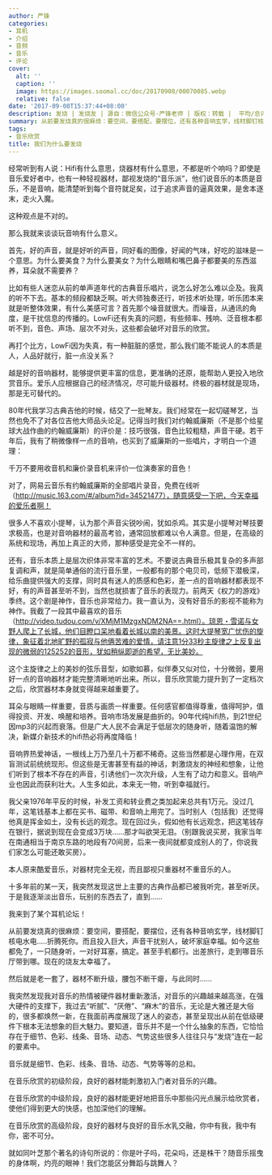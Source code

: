 ```yaml
---
author: 严锋
categories:
- 耳机
- 介绍
- 音频
- 音乐
- 评论
cover:
  alt: ''
  caption: ''
  image: https://images.soomal.cc/doc/20170908/00070085.webp
  relative: false
date: '2017-09-08T15:37:44+08:00'
description: 发烧 | 发烧友 | 源自：微信公众号-严锋老师 | 版权：转载 |  平均/总评分：09.45/482
summary: 从前要发烧真的很麻烦：要空间，要搭配，要摆位，还有各种音响玄学，线材脚钉核电水电.....折腾死你。而且投入巨大，声音干扰别人，破坏家庭幸福。如今这些都免了，一只随身听，一对好耳塞，搞定。甚至手机都行……
tags:
- 音乐欣赏
title: 我们为什么要发烧
---
```


经常听到有人说：Hifi有什么意思，烧器材有什么意思，不都是听个响吗？即使是音乐爱好者中，也有一种轻视器材，鄙视发烧的“音乐派”，他们说音乐的本质是音乐，不是音响，能清楚听到每个音符就足矣，过于追求声音的逼真效果，是舍本逐末，走火入魔。

这种观点是不对的。

那么我就来谈谈玩音响有什么意义。

首先，好的声音，就是好听的声音，同好看的图像，好闻的气味，好吃的滋味是一个意思。为什么要美食？为什么要美女？为什么眼睛和嘴巴鼻子都要美的东西滋养，耳朵就不需要养？

比如有些人迷恋从前的单声道年代的古典音乐唱片，说怎么好怎么难以企及。我真的听不下去。基本的频段都缺乏啊。听大师独奏还行，听技术听处理，听乐团本来就是听整体效果，有什么美感可言？首先那个噪音就很大。而噪音，从通讯的角度，是干扰信息的传播的。LowFi还有失真的问题，有些频率、残响、泛音根本都听不到，音色、声场、层次不对头，这些都会破坏对音乐的欣赏。

再打个比方，LowFi因为失真，有一种脏脏的感觉，那么我们能不能说人的本质是人，人品好就行，脏一点没关系？
 
越是好的音响器材，能够提供更丰富的信息，更准确的还原，能帮助人更投入地欣赏音乐。爱乐人应根据自己的经济情况，尽可能升级器材。终极的器材就是现场，那是无可替代的。

80年代我学习古典吉他的时候，结交了一批琴友。我们经常在一起切磋琴艺，当然也免不了对各位吉他大师品头论足。记得当时我们对约翰威廉斯（不是那个给星球大战作曲的约翰威廉斯）的评价是：技巧很强，音色比较粗糙，声音干硬。若干年后，我有了稍微像样一点的音响，也买到了威廉斯的一些唱片，才明白一个道理：
 
千万不要用收音机和廉价录音机来评价一位演奏家的音色！

对了，网易云音乐有约翰威廉斯的全部唱片录音，免费在线听（http://music.163.com/#/album?id=34521477），随意感受一下吧，今天幸福的爱乐者啊！

很多人不喜欢小提琴，认为那个声音尖锐吵闹，犹如杀鸡。其实是小提琴对琴技要求极高，也是对音响器材的最高考验，通常回放都难以令人满意。但是，在高级的系统和现场，再加上真正的大师，那种感受是完全不一样的。

还有，音乐本质上是层次织体非常丰富的艺术。不要说古典音乐极其复杂的多声部复调和声，就是简单通俗的流行音乐里，一般都有的那个电贝司，低频下潜极深， 给乐曲提供强大的支撑，同时具有迷人的质感和色彩，差一点的音响器材都表现不好，有的声音甚至听不到，当然也就损害了音乐的表现力。前两天《权力的游戏》季终。这个剧是神作，音乐也非常给力。我一直认为，没有好音乐的影视不能称为神作。我截了一段其中最喜欢的音乐（http://video.tudou.com/v/XMjM1MzgxNDM2NA==.html）。琼恩・雪诺与女野人爬上了长城，他们目瞪口呆地看着长城以南的美景。这时大提琴宽广忧伤的旋律，象征着北地旷野的孤寂与他俩苦难的爱情，请注意1分33秒主旋律之上反复出现的微弱的125252的音形，犹如稍纵即逝的希望，无比美妙。

这个主旋律之上的美妙的弦乐音型，如歌如慕，似伴奏又似对位，十分微弱，要用好一点的音响器材才能完整清晰地听出来。所以，音乐欣赏能力提升到了一定档次之后，欣赏器材本身就变得越来越重要了。

耳朵与眼睛一样重要，音质与画质一样重要。任何感官都值得尊重，值得呵护，值得投资、开发、唤醒和培养。音响市场发展是曲折的。90年代纯hifi热，到21世纪因mp3的兴起而衰落。但是广大人民不会满足于低层次的随身听，随着温饱的解决，新媒介新技术的hifi热必将再度降临！
 
音响界热爱神话，一根线上万乃至几十万都不稀奇。这些当然都是心理作用，在双盲测试前统统现形。但这些是无害甚至有益的神话，刺激烧友的神经和想象，让他们听到了根本不存在的声音，引诱他们一次次升级，人生有了动力和意义。音响产业也因此而获利壮大。人生多如此，本来无一物，听到幸福就行。
 
我父亲1976年平反的时候，补发工资和转业费之类加起来总共有1万元。没过几年，这笔钱基本上都在买书、磁带、和音响上用完了。当时别人（包括我）还觉得他真是挥金如土，没有长远的观念。现在回过头，假如他有长远观念，把这笔钱存在银行，据说到现在会变成3万块……那才叫欲哭无泪。（别跟我说买房，我家当年在南通相当于南京东路的地段有70间房，后来一夜间就都变成别人的了，你说我们家怎么可能还敢买房）。

本人原来酷爱音乐，对器材完全无视，而且鄙视只重器材不重音乐的人。

十多年前的某一天，我突然发现这世上主要的古典作品都已被我听完，甚至听厌。于是我逐渐淡出音乐，玩别的东西去了，直到……

我来到了某个耳机论坛！

从前要发烧真的很麻烦：要空间，要搭配，要摆位，还有各种音响玄学，线材脚钉核电水电.....折腾死你。而且投入巨大，声音干扰别人，破坏家庭幸福。如今这些都免了，一只随身听，一对好耳塞，搞定。甚至手机都行。出差旅行，走到哪音乐厅带到哪。现在的烧友太幸福了。

然后就是老一套了，器材不断升级，腰包不断干瘪，与此同时……

我突然发现我对音乐的热情被硬件器材重新激活，对音乐的兴趣越来越高涨，在强大硬件的支撑下，我过去“听腻”、“厌倦”、“麻木”的音乐，无论是大雅还是大俗的，很多都焕然一新，在我面前再度展现了迷人的姿态，甚至呈现出从前在低级硬件下根本无法想象的巨大魅力。要知道，音乐并不是一个什么抽象的东西，它恰恰存在于细节、色彩、线条、音场、动态、气势这些很多人往往只与“发烧”连在一起的要素中。

音乐就是细节、色彩、线条、音场、动态、气势等等的总和。

在音乐欣赏的初级阶段，良好的器材能刺激初入门者对音乐的兴趣。

在音乐欣赏的中级阶段，良好的器材能更好地把音乐中那些闪光点展示给欣赏者，使他们得到更大的快感，也加深他们的理解。

在音乐欣赏的高级阶段，良好的器材与良好的音乐水乳交融，你中有我，我中有你，密不可分。

就如同叶芝那个著名的诗句所说的：你是叶子吗，花朵吗，还是株干？随音乐摇曳的身体啊，灼亮的眼神！我们怎能区分舞蹈与跳舞人？